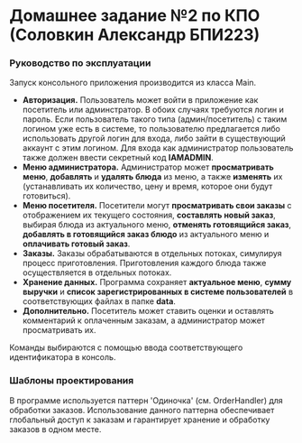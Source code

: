# Домашнее задание №2 по КПО (Соловкин Александр БПИ223)
### Руководство по эксплуатации

Запуск консольного приложения производится из класса Main.
- __Авторизация.__ Пользователь может войти в приложение как посетитель или админстратор. В обоих случаях требуются логин и пароль. Если пользователь такого типа (админ/посетитель) с таким логином уже есть в системе, то пользователю предлагается либо использовать другой логин для входа, либо зайти в существующий аккаунт с этим логином. Для входа как администратор пользователь также должен ввести секретный код __IAMADMIN__.
- __Меню администратора.__ Администратор может __просматривать меню__, __добавлять__ и __удалять блюда__ из меню, а также __изменять__ их (устанавливать их количество, цену и время, которое они будут готовиться).
- __Меню посетителя.__ Посетители могут __просматривать свои заказы__ с отображением их текущего состояния,   __составлять новый заказ__, выбирая блюда из актуального меню, __отменять готовящийся заказ__, __добавлять в готовящийся заказ блюдо__ из актуального меню и __оплачивать готовый заказ__.
- __Заказы.__ Заказы обрабатываются в отдельных потоках, симулируя процесс приготовления. Приготовления каждого блюда также осуществляется в отдельных потоках.
- __Хранение данных.__ Программа сохраняет __актуальное меню__, __сумму выручки__ и __список зарегистрированных в системе пользователей__ в соответствующих файлах в папке __data__.
- __Дополнительно.__ Посетитель может ставить оценки и оставлять комментарий к оплаченным заказам, а администратор может просматривать их.

Команды выбираются с помощью ввода соответствующего идентификатора в консоль.

### Шаблоны проектирования

В программе используется паттерн 'Одиночка' (см. OrderHandler) для обработки заказов. Использование данного паттерна обеспечивает глобальный доступ к заказам и гарантирует хранение и обработку заказов в одном месте.